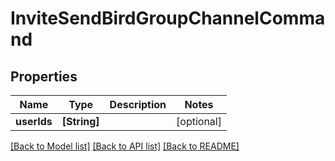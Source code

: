 # InviteSendBirdGroupChannelCommand

## Properties
Name | Type | Description | Notes
------------ | ------------- | ------------- | -------------
**userIds** | **[String]** |  | [optional] 

[[Back to Model list]](../README.md#documentation-for-models) [[Back to API list]](../README.md#documentation-for-api-endpoints) [[Back to README]](../README.md)


